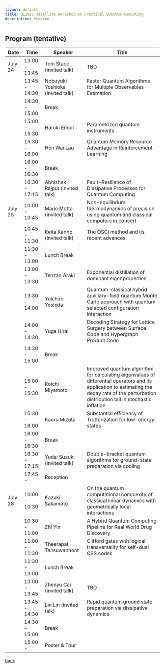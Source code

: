 ```yaml
---
layout: default
title: QI2025 satellite workshop on Practical Quantum Computing
description: Program
---
```


## Program (tentative)

| Date     | Time          | Speaker                          | Title                                                                                          |
|----------|---------------|----------------------------------|------------------------------------------------------------------------------------------------|
| July 24  | 13:00 - 13:45 | Tom Stace (invited talk)         | TBD                                                                                            |
|          | 13:45 - 14:30 | Nobuyuki Yoshioka (invited talk) | Faster Quantum Algorithms for Multiple Observables Estimation                                  |
|          | 14:30 - 15:00 | Break                            |                                                                                                |
|          | 15:00 - 15:30 | Haruki Emori                     | Parametrized quantum instruments                                                               |
|          | 15:30 - 16:00 | Hon Wai Lau                      | Quantum Memory Resource Advantage in Reinforcement Learning                                    |
|          | 16:00 - 16:30 | Break                            |                                                                                                |
|          | 16:30 - 17:15 | Abhishek Rajput (invited talk)   | Fault-Resilience of Dissipative Processes for Quantum Computing                                |
| July 25  | 10:00 - 10:45 | Mario Motta (invited talk)       | Non-equilibrium thermodynamics of precision using quantum and classical computers in concert |
|          | 10:45 - 11:30 | Keita Kanno (invited talk)       | The QSCI method and its recent advances                                                        |
|          | 11:30 - 13:00 | Lunch Break                      |                                                                                                |
|          | 13:00 - 13:30 | Tenzan Araki                     | Exponential distillation of dominant eigenproperties                                           |
|          | 13:30 - 14:00 | Yuichiro Yoshida                 | Quantum-classical hybrid auxiliary-field quantum Monte Carlo approach with quantum selected configuration interaction |
|          | 14:00 - 14:30 | Yuga Hirai                       | Decoding Strategy for Lattice Surgery between Surface Code and Hypergraph Product Code         |
|          | 14:30 - 15:00 | Break                            |                                                                                                |
|          | 15:00 - 15:30 | Koichi Miyamoto                  | Improved quantum algorithm for calculating eigenvalues of differential operators and its application to estimating the decay rate of the perturbation distribution tail in stochastic inflation |
|          | 15:30 - 16:00 | Kaoru Mizuta                     | Substantial efficiency of Trotterization for low-energy states                                 |
|          | 16:00 - 16:30 | Break                            |                                                                                                |
|          | 16:30 - 17:15 | Yudai Suzuki (invited talk)      | Double-bracket quantum algorithms for ground-state preparation via cooling                     |
|          | 17:45 -       | Reception                        |                                                                                                |
| July 28  | 10:00 - 10:30 | Kazuki Sakamoto                  | On the quantum computational complexity of classical linear dynamics with geometrically local interactions |
|          | 10:30 - 11:00 | Zhi Yin                          | A Hybrid Quantum Computing Pipeline for Real World Drug Discovery                              |
|          | 11:00 - 11:30 | Theerapat Tansuwannont           | Clifford gates with logical transversality for self-dual CSS codes                             |
|          | 11:30 - 13:00 | Lunch Break                      |                                                                                                |
|          | 13:00 - 13:45 | Zhenyu Cai (invited talk)        | TBD                                                                                            |
|          | 13:45 - 14:30 | Lin Lin (invited talk)           | Rapid quantum ground state preparation via dissipative dynamics                                |
|          | 14:30 - 15:00 | Break                            |                                                                                                |
|          | 15:00 -       | Poster & Tour                    |                                                                                                |

[back](./)
